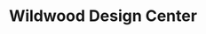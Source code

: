 ---
title: "Wildwood Design Center"
url: /lincoln-city/wildwood-design-center/
shop: interior decoration
---